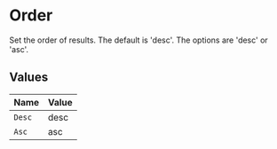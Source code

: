 # Order

Set the order of results. The default is 'desc'. The options are 'desc' or 'asc'.


## Values

| Name   | Value  |
| ------ | ------ |
| `Desc` | desc   |
| `Asc`  | asc    |
